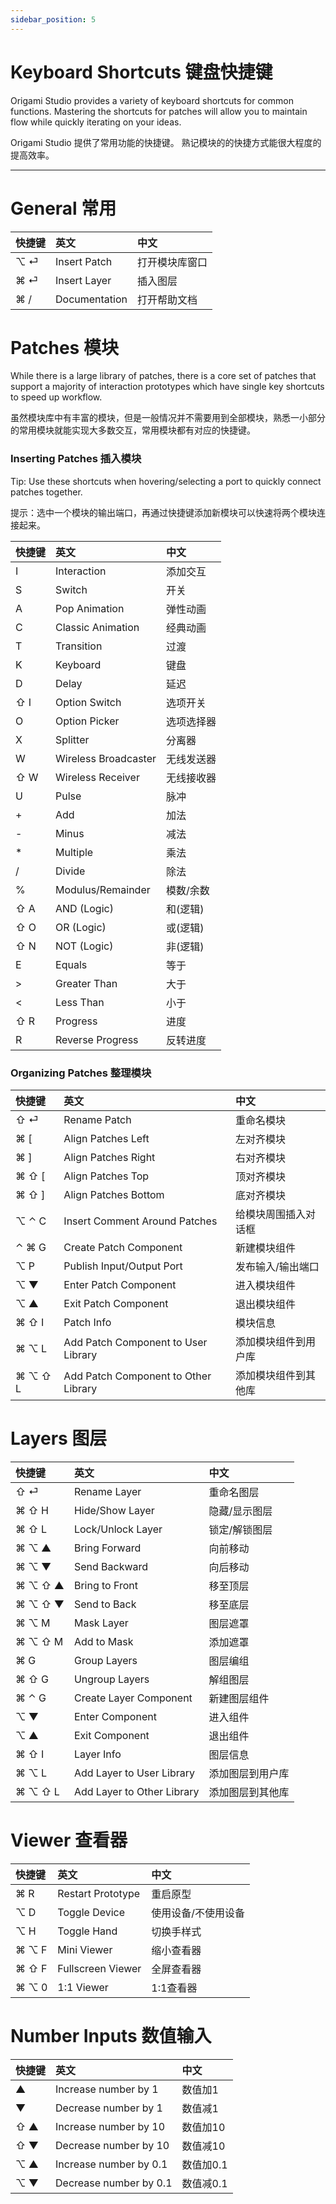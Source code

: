 ```yaml
---
sidebar_position: 5
---
```


# Keyboard Shortcuts 键盘快捷键

Origami Studio provides a variety of keyboard shortcuts for common functions. Mastering the shortcuts for patches will allow you to maintain flow while quickly iterating on your ideas.

Origami Studio 提供了常用功能的快捷键。 熟记模块的的快捷方式能很大程度的提高效率。

------
# General 常用

| 快捷键 | 英文          | 中文           |
| :----- | :------------ | :------------- |
| ⌥ ⏎    | Insert Patch  | 打开模块库窗口 |
| ⌘ ⏎    | Insert Layer  | 插入图层       |
| ⌘ /    | Documentation | 打开帮助文档   |

# Patches 模块

While there is a large library of patches, there is a core set of patches that support a majority of interaction prototypes which have single key shortcuts to speed up workflow.

虽然模块库中有丰富的模块，但是一般情况并不需要用到全部模块，熟悉一小部分的常用模块就能实现大多数交互，常用模块都有对应的快捷键。

### Inserting Patches 插入模块

Tip: Use these shortcuts when hovering/selecting a port to quickly connect patches together.

提示：选中一个模块的输出端口，再通过快捷键添加新模块可以快速将两个模块连接起来。

| 快捷键 | 英文                 | 中文       |
| :----- | :------------------- | :--------- |
| I      | Interaction          | 添加交互   |
| S      | Switch               | 开关       |
| A      | Pop Animation        | 弹性动画   |
| C      | Classic Animation    | 经典动画   |
| T      | Transition           | 过渡       |
| K      | Keyboard             | 键盘       |
| D      | Delay                | 延迟       |
| ⇧ I    | Option Switch        | 选项开关   |
| O      | Option Picker        | 选项选择器 |
| X      | Splitter             | 分离器     |
| W      | Wireless Broadcaster | 无线发送器 |
| ⇧ W    | Wireless Receiver    | 无线接收器 |
| U      | Pulse                | 脉冲       |
| +      | Add                  | 加法       |
| -      | Minus                | 减法       |
| *      | Multiple             | 乘法       |
| /      | Divide               | 除法       |
| %      | Modulus/Remainder    | 模数/余数  |
| ⇧ A    | AND (Logic)          | 和(逻辑)   |
| ⇧ O    | OR (Logic)           | 或(逻辑)   |
| ⇧ N    | NOT (Logic)          | 非(逻辑)   |
| E      | Equals               | 等于       |
| >      | Greater Than         | 大于       |
| <      | Less Than            | 小于       |
| ⇧ R    | Progress             | 进度       |
| R      | Reverse Progress     | 反转进度   |

### Organizing Patches 整理模块

| 快捷键  | 英文                                 | 中文                 |
| :------ | :----------------------------------- | :------------------- |
| ⇧ ⏎     | Rename Patch                         | 重命名模块           |
| ⌘ [     | Align Patches Left                   | 左对齐模块           |
| ⌘ ]     | Align Patches Right                  | 右对齐模块           |
| ⌘ ⇧ [   | Align Patches Top                    | 顶对齐模块           |
| ⌘ ⇧ ]   | Align Patches Bottom                 | 底对齐模块           |
| ⌥ ⌃ C   | Insert Comment Around Patches        | 给模块周围插入对话框 |
| ⌃ ⌘ G   | Create Patch Component               | 新建模块组件         |
| ⌥ P     | Publish Input/Output Port            | 发布输入/输出端口    |
| ⌥ ▼     | Enter Patch Component                | 进入模块组件         |
| ⌥ ▲     | Exit Patch Component                 | 退出模块组件         |
| ⌘ ⇧ I   | Patch Info                           | 模块信息             |
| ⌘ ⌥ L   | Add Patch Component to User Library  | 添加模块组件到用户库 |
| ⌘ ⌥ ⇧ L | Add Patch Component to Other Library | 添加模块组件到其他库 |

# Layers 图层

| 快捷键  | 英文                       | 中文             |
| :------ | :------------------------- | :--------------- |
| ⇧ ⏎     | Rename Layer               | 重命名图层       |
| ⌘ ⇧ H   | Hide/Show Layer            | 隐藏/显示图层    |
| ⌘ ⇧ L   | Lock/Unlock Layer          | 锁定/解锁图层    |
| ⌘ ⌥ ▲   | Bring Forward              | 向前移动         |
| ⌘ ⌥ ▼   | Send Backward              | 向后移动         |
| ⌘ ⌥ ⇧ ▲ | Bring to Front             | 移至顶层         |
| ⌘ ⌥ ⇧ ▼ | Send to Back               | 移至底层         |
| ⌘ ⌥ M   | Mask Layer                 | 图层遮罩         |
| ⌘ ⌥ ⇧ M | Add to Mask                | 添加遮罩         |
| ⌘ G     | Group Layers               | 图层编组         |
| ⌘ ⇧ G   | Ungroup Layers             | 解组图层         |
| ⌘ ⌃ G   | Create Layer Component     | 新建图层组件     |
| ⌥ ▼     | Enter Component            | 进入组件         |
| ⌥ ▲     | Exit Component             | 退出组件         |
| ⌘ ⇧ I   | Layer Info                 | 图层信息         |
| ⌘ ⌥ L   | Add Layer to User Library  | 添加图层到用户库 |
| ⌘ ⌥ ⇧ L | Add Layer to Other Library | 添加图层到其他库 |

# Viewer 查看器

| 快捷键 | 英文              | 中文                |
| :----- | :---------------- | :------------------ |
| ⌘ R    | Restart Prototype | 重启原型            |
| ⌥ D    | Toggle Device     | 使用设备/不使用设备 |
| ⌥ H    | Toggle Hand       | 切换手样式          |
| ⌘ ⌥ F  | Mini Viewer       | 缩小查看器          |
| ⌘ ⇧ F  | Fullscreen Viewer | 全屏查看器          |
| ⌘ ⌥ 0  | 1:1 Viewer        | 1:1查看器           |

# Number Inputs 数值输入

| 快捷键 | 英文                   | 中文      |
| :----- | :--------------------- | :-------- |
| ▲      | Increase number by 1   | 数值加1   |
| ▼      | Decrease number by 1   | 数值减1   |
| ⇧ ▲    | Increase number by 10  | 数值加10  |
| ⇧ ▼    | Decrease number by 10  | 数值减10  |
| ⌥ ▲    | Increase number by 0.1 | 数值加0.1 |
| ⌥ ▼    | Decrease number by 0.1 | 数值减0.1 |
